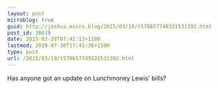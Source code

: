 ```yaml
---
layout: post
microblog: true
guid: http://joshua.micro.blog/2015/03/19/t578657749321531392.html
post_id: 38619
date: 2015-03-20T07:42:13+1100
lastmod: 2019-07-30T17:41:36+1100
type: post
url: /2015/03/19/t578657749321531392.html
---
```

Has anyone got an update on Lunchmoney Lewis' bills?
